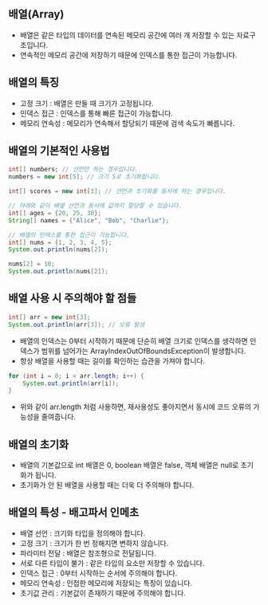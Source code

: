배열(Array)
------------------------------------------------
- 배열은 같은 타입의 데이터를 연속된 메모리 공간에 여러 개 저장할 수 있는 자료구조입니다.
- 연속적인 메모리 공간에 저장하기 때문에 인덱스를 통한 접근이 가능합니다.

배열의 특징
-------------------------------------------------
- 고정 크기 : 배열은 만들 때 크기가 고정됩니다.
- 인덱스 접근 : 인덱스를 통해 빠른 접근이 가능합니다.
- 메모리 연속성 : 메모리가 연속해서 할당되기 때문에 검색 속도가 빠릅니다.

배열의 기본적인 사용법
---------------------------------------------
```java
int[] numbers; // 선언만 하는 경우입니다.
numbers = new int[5]; // 크기 5로 초기화합니다.

int[] scores = new int[3]; // 선언과 초기화를 동시에 하는 경우입니다.

// 아래와 같이 배열 선언과 동시에 값까지 할당할 수 있습니다.
int[] ages = {20, 25, 30};
String[] names = {"Alice", "Bob", "Charlie"};

// 배열의 인덱스를 통한 접근이 가능합니다.
int[] nums = {1, 2, 3, 4, 5};
System.out.println(nums[2]);

nums[2] = 10;
System.out.println(nums[2]);
```

배열 사용 시 주의해야 할 점들
--------------------------------------
```java
int[] arr = new int[3];
System.out.println(arr[3]); // 오류 발생
```
- 배열의 인덱스는 0부터 시작하기 때문에 단순히 배열 크기로 인덱스를 생각하면 인덱스가 범위를 넘어가는 ArrayIndexOutOfBoundsException이 발생합니다.
- 항상 배열을 사용할 때는 길이를 확인하는 습관을 가져야 합니다.

```java
for (int i = 0; i < arr.length; i++) {
    System.out.println(arr[i]);
}
```
- 위와 같이 arr.length 처럼 사용하면, 재사용성도 좋아지면서 동시에 코드 오류의 가능성을 줄여줍니다.

배열의 초기화
---------------------------------------
- 배열의 기본값으로 int 배열은 0, boolean 배열은 false, 객체 배열은 null로 초기화가 됩니다.
- 초기화가 안 된 배열을 사용할 때는 더욱 더 주의해야 합니다.

배열의 특성 - 배고파서 인메초
--------------------------------------
- 배열 선언 : 크기와 타입을 정의해야 합니다.
- 고정 크기 : 크기가 한 번 정해지면 변하지 않습니다.
- 파라미터 전달 : 배열은 참조형으로 전달됩니다.
- 서로 다른 타입이 불가 : 같은 타입의 요소만 저장할 수 있습니다.
- 인덱스 접근 : 0부터 시작하는 순서에 주의해야 합니다.
- 메모리 연속성 : 인접한 메모리에 저장되는 특징이 있습니다.
- 초기값 관리 : 기본값이 존재하기 때문에 주의해야 합니다.




